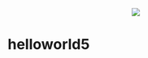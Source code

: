 <p align="center">
  <a href="https://dev.softwaremetric-database.com/dashboard/branches?projectName=helloworld5&branchName=master"><img src="https://dev.softwaremetric-database.com/api/timeline/helloworld5/master"/></a>
</p>

# helloworld5